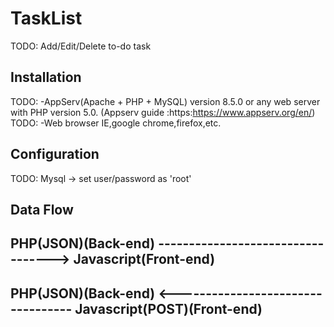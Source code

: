 # TaskList

TODO: Add/Edit/Delete to-do task

## Installation

TODO: -AppServ(Apache + PHP + MySQL) version 8.5.0 or any web server with PHP version 5.0. 
(Appserv guide :https:https://www.appserv.org/en/)
TODO: -Web browser IE,google chrome,firefox,etc.

## Configuration

TODO: Mysql -> set user/password as 'root'

## Data Flow

## PHP(JSON)(Back-end) ----------------------------------> Javascript(Front-end)
## PHP(JSON)(Back-end) <---------------------------------- Javascript(POST)(Front-end)
